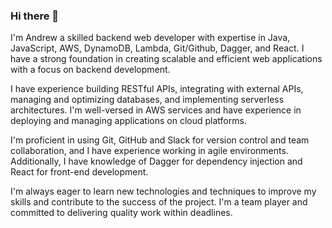 ### Hi there 👋
I'm Andrew a skilled backend web developer with expertise in Java, JavaScript, AWS, DynamoDB, Lambda, Git/Github, Dagger, and React. I have a strong foundation in creating scalable and efficient web applications with a focus on backend development.

I have experience building RESTful APIs, integrating with external APIs, managing and optimizing databases, and implementing serverless architectures. I'm well-versed in AWS services and have experience in deploying and managing applications on cloud platforms.

I'm proficient in using Git, GitHub and Slack for version control and team collaboration, and I have experience working in agile environments. Additionally, I have knowledge of Dagger for dependency injection and React for front-end development.

I'm always eager to learn new technologies and techniques to improve my skills and contribute to the success of the project. I'm a team player and committed to delivering quality work within deadlines.
